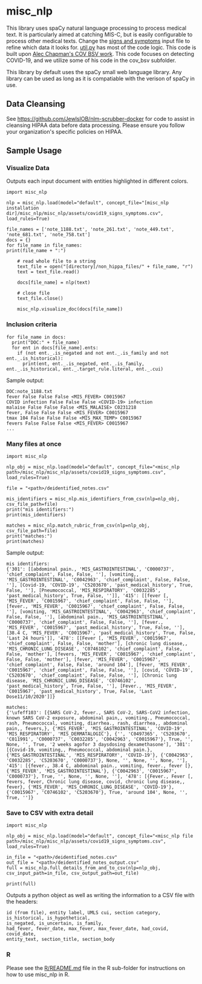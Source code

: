 # misc_nlp

This library uses spaCy natural language processing to process medical text.  It is particularly aimed at catching MIS-C, but is easily configurable to process other medical texts. Change the [signs and symptoms](misc_nlp/assets/covid19_signs_symptoms.csv) input file to refine which data it looks for. [util.py](misc_nlp/util.py) has most of the code logic. This code is built upon [Alec Chapman's COV BSV work](https://github.com/abchapman93/VA_COVID-19_NLP_BSV). This code focuses on detecting COVID-19, and we utilize some of his code in the cov_bsv subfolder.

This library by default uses the spaCy small web language library. Any library can be used as long as it is compatiable with the verison of spaCy in use.

## Data Cleansing

See https://github.com/JewlsIOB/nlm-scrubber-docker for code to assist in cleansing HIPAA data before data processing. Please ensure you follow your organization's specific policies on HIPAA.

## Sample Usage

### Visualize Data
Outputs each input document with entities highlighted in different colors.
```
import misc_nlp

nlp = misc_nlp.load(model="default", concept_file="[misc_nlp installation dir]/misc_nlp/misc_nlp/assets/covid19_signs_symptoms.csv", load_rules=True)

file_names = ['note_1188.txt', 'note_261.txt', 'note_449.txt', 'note_681.txt', 'note_758.txt']
docs = {}
for file_name in file_names:
print(file_name + ":")

    # read whole file to a string
    text_file = open("[directory]/non_hippa_files/" + file_name, "r")
    text = text_file.read()

    docs[file_name] = nlp(text)

    # close file
    text_file.close()

    misc_nlp.visualize_doc(docs[file_name])
```

### Inclusion criteria

```
for file_name in docs:
  print("DOC:" + file_name)
  for ent in docs[file_name].ents:
    if (not ent._.is_negated and not ent._.is_family and not ent._.is_historical):
      print(ent, ent._.is_negated, ent._.is_family, ent._.is_historical, ent._.target_rule.literal, ent._.cui)
```
Sample output:
```
DOC:note_1188.txt
fever False False False <MIS_FEVER> C0015967
COVID infection False False False <COVID-19> infection
malaise False False False <MIS_MALAISE> C0231218
fever, False False False <MIS_FEVER> C0015967
tmax 104 False False False <MIS_MAX_TEMP> C0015967
fevers False False False <MIS_FEVER> C0015967
...
```

### Many files at once

```
import misc_nlp

nlp_obj = misc_nlp.load(model="default", concept_file="<misc_nlp path>/misc_nlp/misc_nlp/assets/covid19_signs_symptoms.csv", load_rules=True)

file = "<path>/deidentified_notes.csv"

mis_identifiers = misc_nlp.mis_identifiers_from_csv(nlp=nlp_obj, csv_file_path=file)
print("mis identifiers:")
print(mis_identifiers)

matches = misc_nlp.match_rubric_from_csv(nlp=nlp_obj, csv_file_path=file)
print("matches:")
print(matches)
```

Sample output:
```
mis identifiers:
{'301': [[abdominal pain., 'MIS_GASTROINTESTINAL', 'C0000737', 'chief_complaint', False, False, ''], [vomiting,, 'MIS_GASTROINTESTINAL', 'C0042963', 'chief_complaint', False, False, ''], [Covid-19, 'COVID-19', 'C5203670', 'past_medical_history', True, False, ''], [Pneumococcal, 'MIS_RESPIRATORY', 'C0032285', 'past_medical_history', True, False, '']], '415': [[fever [, 'MIS_FEVER', 'C0015967', 'chief_complaint', False, False, ''], [fever., 'MIS_FEVER', 'C0015967', 'chief_complaint', False, False, ''], [vomiting, 'MIS_GASTROINTESTINAL', 'C0042963', 'chief_complaint', False, False, ''], [abdominal pain., 'MIS_GASTROINTESTINAL', 'C0000737', 'chief_complaint', False, False, ''], [fever., 'MIS_FEVER', 'C0015967', 'past_medical_history', True, False, ''], [38.4 C, 'MIS_FEVER', 'C0015967', 'past_medical_history', True, False, 'Last 24 hours']], '478': [[Fever [, 'MIS_FEVER', 'C0015967', 'chief_complaint', False, False, 'mother'], [chronic lung disease,, 'MIS_CHRONIC_LUNG_DISEASE', 'C0746102', 'chief_complaint', False, False, 'mother'], [fevers, 'MIS_FEVER', 'C0015967', 'chief_complaint', False, False, 'mother'], [fever, 'MIS_FEVER', 'C0015967', 'chief_complaint', False, False, 'around 104'], [fever, 'MIS_FEVER', 'C0015967', 'chief_complaint', False, False, ''], [covid, 'COVID-19', 'C5203670', 'chief_complaint', False, False, ''], [Chronic lung disease, 'MIS_CHRONIC_LUNG_DISEASE', 'C0746102', 'past_medical_history', True, False, ''], [Fever., 'MIS_FEVER', 'C0015967', 'past_medical_history', True, False, 'Last Dose11/10/2020']]}

matches:
{'\ufeff103': [{SARS CoV-2, fever., SARS CoV-2, SARS-CoV2 infection, known SARS CoV-2 exposure, abdominal pain,, vomiting., Pneumococcal, rash, Pneumococcal, vomiting, diarrhea., rash, diarrhea,, abdominal pain,, fevers,}, {'MIS_FEVER', 'MIS_GASTROINTESTINAL', 'COVID-19', 'MIS_RESPIRATORY', 'MIS_DERMATALOGIC'}, {'', 'C0497365', 'C5203670', 'C011991', 'C0000737', 'C0032285', 'C0042963', 'C0015967'}, True, '', None, '', True, '2 weeks agofor 3 daysdosing dexamethasone'], '301': [{Covid-19, vomiting,, Pneumococcal, abdominal pain.}, {'MIS_GASTROINTESTINAL', 'MIS_RESPIRATORY', 'COVID-19'}, {'C0042963', 'C0032285', 'C5203670', 'C0000737'}, None, '', None, '', None, ''], '415': [{fever., 38.4 C, abdominal pain., vomiting, fever., fever [}, {'MIS_FEVER', 'MIS_GASTROINTESTINAL'}, {'C0042963', 'C0015967', 'C0000737'}, True, '', None, '', None, ''], '478': [{Fever., Fever [, fevers, fever, Chronic lung disease, covid, chronic lung disease,, fever}, {'MIS_FEVER', 'MIS_CHRONIC_LUNG_DISEASE', 'COVID-19'}, {'C0015967', 'C0746102', 'C5203670'}, True, 'around 104', None, '', True, '']}
```

### Save to CSV with extra detail

```
import misc_nlp

nlp_obj = misc_nlp.load(model="default", concept_file="<misc_nlp file path>/misc_nlp/misc_nlp/assets/covid19_signs_symptoms.csv", load_rules=True)

in_file = "<path>/deidentified_notes.csv"
out_file = "<path>/deidentified_notes_output.csv"
full = misc_nlp.full_details_from_and_to_csv(nlp=nlp_obj, csv_input_path=in_file, csv_output_path=out_file)

print(full)
```

Outputs a python object as well as writing the information to a CSV file with the headers:
```
id (from file), entity label, UMLS cui, section category, is_historical, is_hypothetical,
is_negated, is_uncertain, is_family,
had_fever, fever_date, max_fever, max_fever_date, had_covid, covid_date,
entity_text, section_title, section_body
```


### R

Please see the [R/README.md](R/README.md) file in the R sub-folder for instructions on how to use misc_nlp in R.
